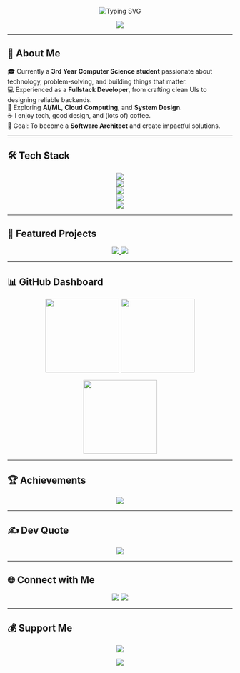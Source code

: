 <!-- 🔥 Hero Section -->
<p align="center">
  <img src="https://readme-typing-svg.demolab.com?font=Fira+Code&pause=1000&center=true&vCenter=true&width=550&lines=Hey%2C+I'm+Frandilbert+Peruso+👋;Fullstack+Web+Developer+%26+Software+Engineer;3rd+Year+Computer+Science+Student;Always+Learning+%26+Building+🚀" alt="Typing SVG" />
</p>

<p align="center">
  <img src="https://capsule-render.vercel.app/api?type=waving&height=200&color=gradient&customColorList=2,5,30&text=Welcome%20to%20my%20Profile&fontSize=36&fontAlignY=35&desc=Turning%20Ideas%20into%20Code%20✨&descAlignY=55&descAlign=50"/>
</p>

---

## 💫 About Me
🎓 Currently a **3rd Year Computer Science student** passionate about technology, problem-solving, and building things that matter.  
💻 Experienced as a **Fullstack Developer**, from crafting clean UIs to designing reliable backends.  
🌱 Exploring **AI/ML**, **Cloud Computing**, and **System Design**.  
☕ I enjoy tech, good design, and (lots of) coffee.  
🎯 Goal: To become a **Software Architect** and create impactful solutions.  

---

## 🛠️ Tech Stack
<p align="center">
  <!-- Languages -->
  <img src="https://skillicons.dev/icons?i=java,python,cpp,cs,js,ts,php,go,kotlin,swift" /><br/>
  <!-- Frontend -->
  <img src="https://skillicons.dev/icons?i=html,css,tailwind,react,nextjs,vue,flutter" /><br/>
  <!-- Backend & Frameworks -->
  <img src="https://skillicons.dev/icons?i=nodejs,express,django,flask,laravel,spring" /><br/>
  <!-- Databases -->
  <img src="https://skillicons.dev/icons?i=mysql,postgres,mongodb,firebase,sqlite,redis" /><br/>
  <!-- Cloud & Tools -->
  <img src="https://skillicons.dev/icons?i=aws,gcp,azure,vercel,netlify,docker,postman,figma,github" />
</p>

---

## 🚀 Featured Projects
<p align="center">
  <a href="https://github.com/Pejayy-10/CoffeeShop-System">
    <img src="https://github-readme-stats.vercel.app/api/pin/?username=Pejayy-10&repo=CoffeeShop-System&theme=tokyonight&hide_border=true&border_radius=12" />
  </a>
  <a href="https://github.com/Pejayy-10/Course-Recommender">
    <img src="https://github-readme-stats.vercel.app/api/pin/?username=Pejayy-10&repo=Course-Recommender&theme=tokyonight&hide_border=true&border_radius=12" />
  </a>
</p>

---

## 📊 GitHub Dashboard
<p align="center">
  <img src="https://github-readme-stats.vercel.app/api?username=Pejayy-10&show_icons=true&theme=tokyonight&hide_border=true&border_radius=12" height="165" />
  <img src="https://github-readme-streak-stats.herokuapp.com?user=Pejayy-10&theme=tokyonight&hide_border=true&border_radius=12" height="165" />
</p>

<p align="center">
  <img src="https://github-readme-stats.vercel.app/api/top-langs/?username=Pejayy-10&layout=compact&theme=tokyonight&hide_border=true&border_radius=12" height="165"/>
</p>

---

## 🏆 Achievements
<p align="center">
  <img src="https://github-profile-trophy.vercel.app/?username=Pejayy-10&theme=tokyonight&no-frame=true&margin-w=10&row=1&column=6" />
</p>

---

## ✍️ Dev Quote
<p align="center">
  <img src="https://quotes-github-readme.vercel.app/api?type=horizontal&theme=tokyonight" />
</p>

---

## 🌐 Connect with Me
<p align="center">
  <a href="https://facebook.com/PJ_Peruso"><img src="https://img.shields.io/badge/Facebook-1877F2?style=for-the-badge&logo=facebook&logoColor=white"/></a>
  <a href="mailto:frandilbertperuso@gmail.com"><img src="https://img.shields.io/badge/Email-D14836?style=for-the-badge&logo=gmail&logoColor=white"/></a>
</p>

---

## 💰 Support Me
<p align="center">
  <a href="https://paypal.me/FrandilbertPeruso"><img src="https://img.shields.io/badge/PayPal-00457C?style=for-the-badge&logo=paypal&logoColor=white"/></a>
</p>

<!-- 🌊 Footer -->
<p align="center">
  <img src="https://capsule-render.vercel.app/api?type=waving&height=120&color=gradient&customColorList=30,5,2&section=footer"/>
</p>
